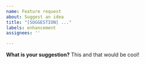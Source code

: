 ```yaml
---
name: Feature request
about: Suggest an idea
title: "[SUGGESTION] ..."
labels: enhancement
assignees: ''

---
```


**What is your suggestion?**
This and that would be cool!
